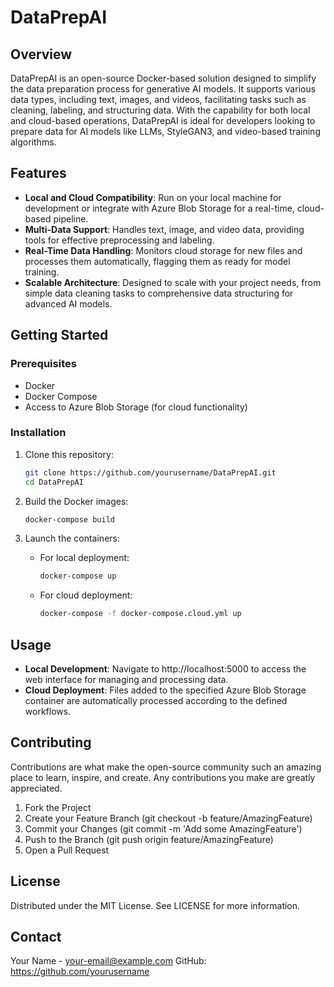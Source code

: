 # DataPrepAI

## Overview
DataPrepAI is an open-source Docker-based solution designed to simplify the data preparation process for generative AI models. It supports various data types, including text, images, and videos, facilitating tasks such as cleaning, labeling, and structuring data. With the capability for both local and cloud-based operations, DataPrepAI is ideal for developers looking to prepare data for AI models like LLMs, StyleGAN3, and video-based training algorithms.

## Features
- **Local and Cloud Compatibility**: Run on your local machine for development or integrate with Azure Blob Storage for a real-time, cloud-based pipeline.
- **Multi-Data Support**: Handles text, image, and video data, providing tools for effective preprocessing and labeling.
- **Real-Time Data Handling**: Monitors cloud storage for new files and processes them automatically, flagging them as ready for model training.
- **Scalable Architecture**: Designed to scale with your project needs, from simple data cleaning tasks to comprehensive data structuring for advanced AI models.

## Getting Started

### Prerequisites
- Docker
- Docker Compose
- Access to Azure Blob Storage (for cloud functionality)

### Installation
1. Clone this repository:
   ```bash
   git clone https://github.com/yourusername/DataPrepAI.git
   cd DataPrepAI
   ```

2. Build the Docker images:
   ```bash
   docker-compose build
   ```

3. Launch the containers:
   - For local deployment:
     ```bash
     docker-compose up
     ```
   - For cloud deployment:
     ```bash
     docker-compose -f docker-compose.cloud.yml up
     ```

## Usage
- **Local Development**: Navigate to http://localhost:5000 to access the web interface for managing and processing data.
- **Cloud Deployment**: Files added to the specified Azure Blob Storage container are automatically processed according to the defined workflows.

## Contributing
Contributions are what make the open-source community such an amazing place to learn, inspire, and create. Any contributions you make are greatly appreciated.
1. Fork the Project
2. Create your Feature Branch (git checkout -b feature/AmazingFeature)
3. Commit your Changes (git commit -m 'Add some AmazingFeature')
4. Push to the Branch (git push origin feature/AmazingFeature)
5. Open a Pull Request

## License
Distributed under the MIT License. See LICENSE for more information.

## Contact
Your Name - your-email@example.com
GitHub: https://github.com/yourusername